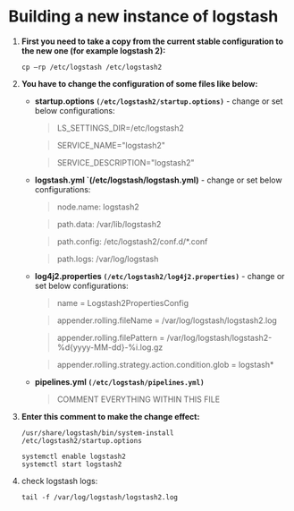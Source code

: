 # Building a new instance of logstash
1. **First you need to take a copy from the current stable configuration to the new one (for example logstash 2):**
   ```
   cp –rp /etc/logstash /etc/logstash2
   ```
2. **You have to change the configuration of some files like below:**
   * **startup.options `(/etc/logstash2/startup.options)`** - change or set below configurations:
     
     > LS_SETTINGS_DIR=/etc/logstash2
  
     > SERVICE_NAME="logstash2"
  
     > SERVICE_DESCRIPTION="logstash2"

   * **logstash.yml `(/etc/logstash/logstash.yml)** - change or set below configurations:
  
     > node.name: logstash2
  
     > path.data: /var/lib/logstash2

     > path.config: /etc/logstash2/conf.d/*.conf

     > path.logs: /var/log/logstash

   * **log4j2.properties `(/etc/logstash2/log4j2.properties)`** - change or set below configurations:

     > name = Logstash2PropertiesConfig  

     > appender.rolling.fileName = /var/log/logstash/logstash2.log
  
     > appender.rolling.filePattern = /var/log/logstash/logstash2-%d{yyyy-MM-dd}-%i.log.gz

     > appender.rolling.strategy.action.condition.glob = logstash*

   * **pipelines.yml `(/etc/logstash/pipelines.yml)`**
     > COMMENT EVERYTHING WITHIN THIS FILE

3. **Enter this comment to make the change effect:**
   ```
   /usr/share/logstash/bin/system-install /etc/logstash2/startup.options
   ```
   ```
   systemctl enable logstash2
   systemctl start logstash2
   ```

4. check logstash logs:
   ```
   tail -f /var/log/logstash/logstash2.log
   ```
